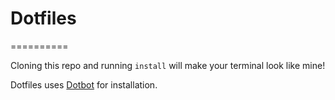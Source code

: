 # Dotfiles
==========

Cloning this repo and running `install` will make your terminal look like mine!

Dotfiles uses [Dotbot][dotbot] for installation.

[dotbot]: https://github.com/anishathalye/dotbot

